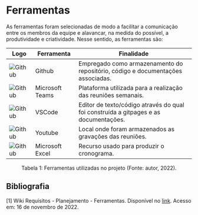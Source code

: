 # Ferramentas

As ferramentas foram selecionadas de modo a facilitar a comunicação entre os membros da equipe e alavancar, na medida do possível, a produtividade e criatividade. Nesse sentido, as ferramentas são:


Logo | Ferramenta | Finalidade |
|---|---|---|
|![Github](../img/github-icon.png) | Github | Empregado como armazenamento do repositório, código e documentações associadas. |
|![Github](../img/github-icon.png) | Microsoft Teams | Plataforma utilizada para a realização das reuniões semanais. |
|![Github](../img/github-icon.png) | VSCode | Editor de texto/código através do qual foi construída a gitpages e as documentações. |
|![Github](../img/github-icon.png) | Youtube | Local onde foram armazenados as gravações das reuniões. |
|![Github](../img/github-icon.png) | Microsoft Excel | Recurso usado para produzir o cronograma. |

<div style="text-align: center">
<p>Tabela 1: Ferramentas utilizadas no projeto (Fonte: autor, 2022). </p>
</div>

## Bibliografia

[1] Wiki Requisitos - Planejamento - Ferramentas. Disponível no [link](https://requisitos-de-software.github.io/2022.1-TikTok/ferramentas/). Acesso em: 16 de novembro de 2022.
